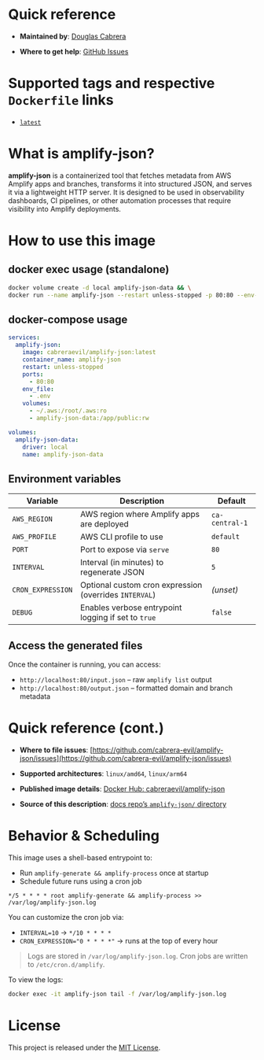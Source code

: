 <!--

********************************************************************************

WARNING:

    DO NOT EDIT "amplify-json/README.md"

    IT IS AUTO-GENERATED

    (based on Dockerfile, usage example, and entrypoint logic)

********************************************************************************

-->

# Quick reference

- **Maintained by**:
  [Douglas Cabrera](https://github.com/cabrera-evil)

- **Where to get help**:
  [GitHub Issues](https://github.com/cabrera-evil/amplify-json/issues)

# Supported tags and respective `Dockerfile` links

- [`latest`](https://github.com/cabrera-evil/amplify-json/blob/main/Dockerfile)

# What is amplify-json?

**amplify-json** is a containerized tool that fetches metadata from AWS Amplify apps and branches, transforms it into structured JSON, and serves it via a lightweight HTTP server. It is designed to be used in observability dashboards, CI pipelines, or other automation processes that require visibility into Amplify deployments.

# How to use this image

## docker exec usage (standalone)

```bash
docker volume create -d local amplify-json-data && \
docker run --name amplify-json --restart unless-stopped -p 80:80 --env-file .env -v ~/.aws:/root/.aws:ro -v amplify-json-data:/app/public:rw cabreraevil/amplify-json:latest
```

## docker-compose usage

```yaml
services:
  amplify-json:
    image: cabreraevil/amplify-json:latest
    container_name: amplify-json
    restart: unless-stopped
    ports:
      - 80:80
    env_file:
      - .env
    volumes:
      - ~/.aws:/root/.aws:ro
      - amplify-json-data:/app/public:rw

volumes:
  amplify-json-data:
    driver: local
    name: amplify-json-data
```

## Environment variables

| Variable          | Description                                            | Default        |
| ----------------- | ------------------------------------------------------ | -------------- |
| `AWS_REGION`      | AWS region where Amplify apps are deployed             | `ca-central-1` |
| `AWS_PROFILE`     | AWS CLI profile to use                                 | `default`      |
| `PORT`            | Port to expose via `serve`                             | `80`           |
| `INTERVAL`        | Interval (in minutes) to regenerate JSON               | `5`            |
| `CRON_EXPRESSION` | Optional custom cron expression (overrides `INTERVAL`) | _(unset)_      |
| `DEBUG`           | Enables verbose entrypoint logging if set to `true`    | `false`        |

## Access the generated files

Once the container is running, you can access:

- `http://localhost:80/input.json` – raw `amplify list` output
- `http://localhost:80/output.json` – formatted domain and branch metadata

# Quick reference (cont.)

- **Where to file issues**:
  [https://github.com/cabrera-evil/amplify-json/issues](https://github.com/cabrera-evil/amplify-json/issues)

- **Supported architectures**:
  `linux/amd64`, `linux/arm64`

- **Published image details**:
  [Docker Hub: cabreraevil/amplify-json](https://hub.docker.com/r/cabreraevil/amplify-json)

- **Source of this description**:
  [docs repo’s `amplify-json/` directory](https://github.com/cabrera-evil/amplify-json)

# Behavior & Scheduling

This image uses a shell-based entrypoint to:

- Run `amplify-generate && amplify-process` once at startup
- Schedule future runs using a cron job

```cron
*/5 * * * * root amplify-generate && amplify-process >> /var/log/amplify-json.log
```

You can customize the cron job via:

- `INTERVAL=10` → `*/10 * * * *`
- `CRON_EXPRESSION="0 * * * *"` → runs at the top of every hour

> Logs are stored in `/var/log/amplify-json.log`.
> Cron jobs are written to `/etc/cron.d/amplify`.

To view the logs:

```bash
docker exec -it amplify-json tail -f /var/log/amplify-json.log
```

# License

This project is released under the [MIT License](https://github.com/cabrera-evil/amplify-json/blob/main/LICENSE).
